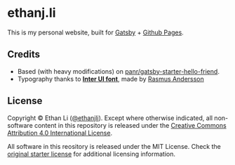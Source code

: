  # ethanj.li

This is my personal website, built for [Gatsby](https://gatsbyjs.com/) + [Github Pages](https://pages.github.com/).

## Credits

- Based (with heavy modifications) on [panr/gatsby-starter-hello-friend](https://github.com/panr/gatsby-starter-hello-friend).
- Typography thanks to [**Inter UI font**](https://rsms.me/inter/), made by [Rasmus Andersson](https://rsms.me/about/)

## License

Copyright © Ethan Li ([@ethanjli](https://ethanj.li)). Except where otherwise indicated, all non-software content in this repository is released under the [Creative Commons Attribution 4.0 International License](htttps://creativecommons.org/licenses/by/4.0/).

All software in this reository is released under the MIT License. Check the [original starter license](https://github.com/panr/gatsby-starter-hello-friend/blob/master/LICENSE) for additional licensing information.
